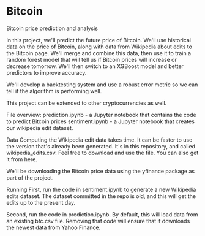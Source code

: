 # Bitcoin
Bitcoin price prediction and analysis

In this project, we'll predict the future price of Bitcoin. We'll use historical data on the price of Bitcoin, along with data from Wikipedia about edits to the Bitcoin page. We'll merge and combine this data, then use it to train a random forest model that will tell us if Bitcoin prices will increase or decrease tomorrow. We'll then switch to an XGBoost model and better predictors to improve accuracy.

We'll develop a backtesting system and use a robust error metric so we can tell if the algorithm is performing well.

This project can be extended to other cryptocurrencies as well.

File overview:
prediction.ipynb - a Jupyter notebook that contains the code to predict Bitcoin prices
sentiment.ipynb - a Jupyter notebook that creates our wikipedia edit dataset.

Data
Computing the Wikipedia edit data takes time. It can be faster to use the version that's already been generated. It's in this repository, and called wikipedia_edits.csv. Feel free to download and use the file. You can also get it from here.

We'll be downloading the Bitcoin price data using the yfinance package as part of the project.

Running
First, run the code in sentiment.ipynb to generate a new Wikipedia edits dataset. The dataset committed in the repo is old, and this will get the edits up to the present day.

Second, run the code in prediction.ipynb. By default, this will load data from an existing btc.csv file. Removing that code will ensure that it downloads the newest data from Yahoo Finance.
